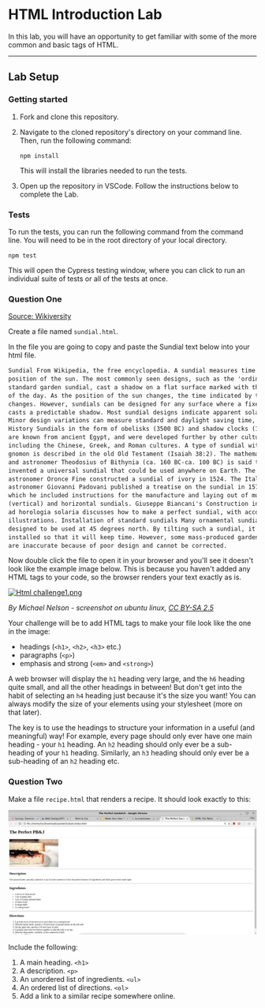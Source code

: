 # HTML Introduction Lab

In this lab, you will have an opportunity to get familiar with some of the more common and basic tags of HTML.

---

## Lab Setup

### Getting started

1. Fork and clone this repository.

1. Navigate to the cloned repository's directory on your command line. Then, run the following command:

   ```
   npm install
   ```

   This will install the libraries needed to run the tests.

1. Open up the repository in VSCode. Follow the instructions below to complete the Lab.

### Tests

To run the tests, you can run the following command from the command line. You will need to be in the root directory of your local directory.

```
npm test
```

This will open the Cypress testing window, where you can click to run an individual suite of tests or all of the tests at once.

### Question One

[Source: Wikiversity](https://en.wikiversity.org/wiki/Web_Design/HTML_Challenges)

Create a file named `sundial.html`.

In the file you are going to copy and paste the Sundial text below into your html file.

```html
Sundial From Wikipedia, the free encyclopedia. A sundial measures time by the
position of the sun. The most commonly seen designs, such as the 'ordinary' or
standard garden sundial, cast a shadow on a flat surface marked with the hours
of the day. As the position of the sun changes, the time indicated by the shadow
changes. However, sundials can be designed for any surface where a fixed object
casts a predictable shadow. Most sundial designs indicate apparent solar time.
Minor design variations can measure standard and daylight saving time, as well.
History Sundials in the form of obelisks (3500 BC) and shadow clocks (1500 BC)
are known from ancient Egypt, and were developed further by other cultures,
including the Chinese, Greek, and Roman cultures. A type of sundial without
gnomon is described in the old Old Testament (Isaiah 38:2). The mathematician
and astronomer Theodosius of Bithynia (ca. 160 BC-ca. 100 BC) is said to have
invented a universal sundial that could be used anywhere on Earth. The French
astronomer Oronce Fine constructed a sundial of ivory in 1524. The Italian
astronomer Giovanni Padovani published a treatise on the sundial in 1570, in
which he included instructions for the manufacture and laying out of mural
(vertical) and horizontal sundials. Giuseppe Biancani's Construction instrumenti
ad horologia solaria discusses how to make a perfect sundial, with accompanying
illustrations. Installation of standard sundials Many ornamental sundials are
designed to be used at 45 degrees north. By tilting such a sundial, it may be
installed so that it will keep time. However, some mass-produced garden sundials
are inaccurate because of poor design and cannot be corrected.
```

Now double click the file to open it in your browser and you'll see it doesn't look like the example image below. This is because you haven't added any HTML tags to your code, so the browser renders your text exactly as is.

[![Html challenge1.png](https://upload.wikimedia.org/wikiversity/en/3/3d/Html_challenge1.png)](https://en.wikiversity.org/wiki/File:Html_challenge1.png#/media/File:Html_challenge1.png)

_By Michael Nelson - screenshot on ubuntu linux, [CC BY-SA 2.5](http://creativecommons.org/licenses/by-sa/2.5 "Creative Commons Attribution 2.5")_

Your challenge will be to add HTML tags to make your file look like the one in the image:

- headings (`<h1>`, `<h2>`, `<h3>` etc.)
- paragraphs (`<p>`)
- emphasis and strong (`<em>` and `<strong>`)

A web browser will display the `h1` heading very large, and the `h6` heading quite small, and all the other headings in between! But don't get into the habit of selecting an `h4` heading just because it's the size you want! You can always modify the size of your elements using your stylesheet (more on that later).

The key is to use the headings to structure your information in a useful (and meaningful) way! For example, every page should only ever have one main heading - your `h1` heading. An `h2` heading should only ever be a sub-heading of your `h1` heading. Similarly, an `h3` heading should only ever be a sub-heading of an `h2` heading etc.

### Question Two

Make a file `recipe.html` that renders a recipe. It should look exactly to this:

![screenshot](./images/pbjImage.png)

Include the following:

1. A main heading. `<h1>`
2. A description. `<p>`
3. An unordered list of ingredients. `<ul>`
4. An ordered list of directions. `<ol>`
5. Add a link to a similar recipe somewhere online.

